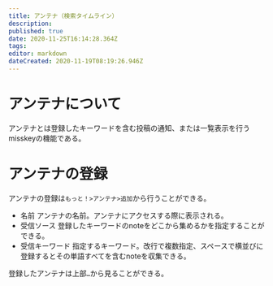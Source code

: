 ```yaml
---
title: アンテナ（検索タイムライン）
description: 
published: true
date: 2020-11-25T16:14:28.364Z
tags: 
editor: markdown
dateCreated: 2020-11-19T08:19:26.946Z
---
```


# アンテナについて
アンテナとは登録したキーワードを含む投稿の通知、または一覧表示を行うmisskeyの機能である。

# アンテナの登録
アンテナの登録は`もっと！>アンテナ>追加`から行うことができる。  
- 名前
アンテナの名前。アンテナにアクセスする際に表示される。
- 受信ソース
登録したキーワードのnoteをどこから集めるかを指定することができる。
- 受信キーワード
指定するキーワード。改行で複数指定、スペースで横並びに登録するとその単語すべてを含むnoteを収集できる。  
  
登録したアンテナは上部`…`から見ることができる。